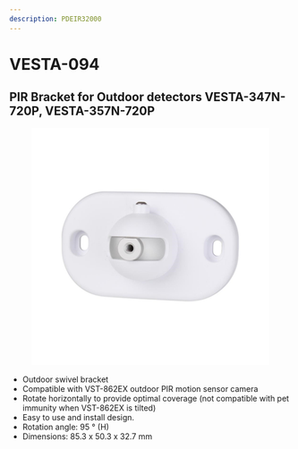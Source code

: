 ```yaml
---
description: PDEIR32000
---
```


# VESTA-094

## PIR Bracket for Outdoor detectors VESTA-347N-720P, VESTA-357N-720P

<figure><img src=".gitbook/assets/image (9) (1) (1) (1) (1).png" alt=""><figcaption></figcaption></figure>

* Outdoor swivel bracket
* Compatible with VST-862EX outdoor PIR motion sensor camera
* Rotate horizontally to provide optimal coverage (not compatible with pet immunity when VST-862EX is tilted)
* Easy to use and install design.
* Rotation angle: 95 ° (H)
* &#x20;Dimensions: 85.3 x 50.3 x 32.7 mm
